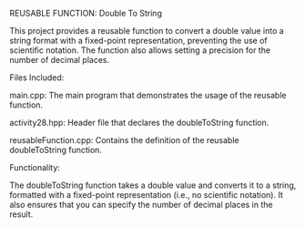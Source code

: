 REUSABLE FUNCTION: Double To String 
    
This project provides a reusable function to convert a double value 
into a string format with a fixed-point representation, preventing the 
use of scientific notation. The function also allows setting a 
precision for the number of decimal places.


Files Included:

main.cpp: The main program that demonstrates the usage of the reusable 
function.

activity28.hpp: Header file that declares the doubleToString function.

reusableFunction.cpp: Contains the definition of the reusable
doubleToString function.

Functionality:

The doubleToString function takes a double value and converts it to a 
string, formatted with a fixed-point representation (i.e., no 
scientific notation). It also ensures that you can specify the number 
of decimal places in the result.
